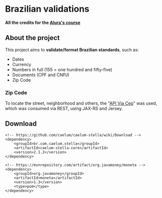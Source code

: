 # Brazilian validations
**All the credits for the [Alura's course](https://www.alura.com.br/planos-cursos-online)**

## About the project

This project aims to **validate/format Brazilian standards**, such as:
* Dates
* Currency
* Numbers in full (155 = one hundred and fifty-five)
* Documents (CPF and CNPJ)
* Zip Code

### Zip Code
To locate the street, neighborhood and others, the "[API  Via Cep](http://viacep.com.br/)" was used, which was consumed via REST, using JAX-RS and Jersey.



## Download
```
<!-- https://github.com/caelum/caelum-stella/wiki/Download -->
<dependency>
	<groupId>br.com.caelum.stella</groupId>
	<artifactId>caelum-stella-core</artifactId>
	<version>2.1.2</version>
</dependency>
	
<!-- https://mvnrepository.com/artifact/org.javamoney/moneta -->
<dependency>
	<groupId>org.javamoney</groupId>
	<artifactId>moneta</artifactId>
	<version>1.3</version>
	<type>pom</type>
</dependency>
```
